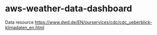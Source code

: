 # aws-weather-data-dashboard
Data resource
https://www.dwd.de/EN/ourservices/cdc/cdc_ueberblick-klimadaten_en.html

